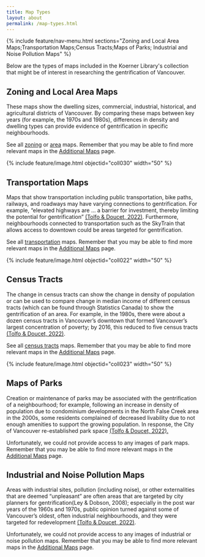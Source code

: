 ```yaml
---
title: Map Types
layout: about
permalink: /map-types.html
---
```


{% include feature/nav-menu.html sections="Zoning and Local Area Maps;Transportation Maps;Census Tracts;Maps of Parks; Industrial and Noise Pollution Maps" %}

Below are the types of maps included in the Koerner Library's collection that might be of interest in researching the gentrification of Vancouver. 


## Zoning and Local Area Maps
These maps show the dwelling sizes, commercial, industrial, historical, and agricultural districts of Vancouver. By comparing these maps between key years (for example, the 1970s and 1980s), differences in density and dwelling types can provide evidence of gentrification in specific neighbourhoods. 

See all [zoning](/development-of-vancouver-maps/browse.html#zoning) or [area](development-of-vancouver-maps/browse.html#local%20area) maps. Remember that you may be able to find more relevant maps in the [Additional Maps](/development-of-vancouver-maps/additional-maps.html) page.

{% include feature/image.html objectid="coll030" width="50" %}


## Transportation Maps
Maps that show transportation including public transportation, bike paths, railways, and roadways may have varying connections to gentrification. For example, “elevated highways are … a barrier for investment, thereby limiting the potential for gentrification” [(Tolfo & Doucet, 2022)](/development-of-vancouver-maps/citations.html). Furthermore, neighbourhoods connected to transportation such as the SkyTrain that allows access to downtown could be areas targeted for gentrification.

See all [transportation](/development-of-vancouver-maps/browse.html#transportation) maps. Remember that you may be able to find more relevant maps in the [Additional Maps](/development-of-vancouver-maps/additional-maps.html) page.

{% include feature/image.html objectid="coll022" width="50" %}

## Census Tracts
The change in census tracts can show the change in density of population or can be used to compare change in median income of different census tracts (which can be found through Statistics Canada) to show the gentrification of an area. For example, in the 1980s, there were about a dozen census tracts in Vancouver’s downtown that formed Vancouver’s largest concentration of poverty; by 2016, this reduced to five census tracts [(Tolfo & Doucet, 2022)](/development-of-vancouver-maps/citations.html).

See all [census tracts](/development-of-vancouver-maps/browse.html#census%20districts) maps. Remember that you may be able to find more relevant maps in the [Additional Maps](/development-of-vancouver-maps/additional-maps.html) page.

{% include feature/image.html objectid="coll023" width="50" %}


## Maps of Parks
Creation or maintenance of parks may be associated with the gentrification of a neighbourhood; for example, following an increase in density of population due to condominium developments in the North False Creek area in the 2000s, some residents complained of decreased livability due to not enough amenities to support the growing population. In response, the City of Vancouver re-established park space [(Tolfo & Doucet, 2022).](/development-of-vancouver-maps/citations.html)

Unfortunately, we could not provide access to any images of park maps. Remember that you may be able to find more relevant maps in the [Additional Maps](/development-of-vancouver-maps/additional-maps.html) page.


## Industrial and Noise Pollution Maps
Areas with industrial sites, pollution (including noise), or other externalities that are deemed “unpleasant” are often areas that are targeted by city planners for gentrification(Ley & Dobson, 2008); especially in the post war years of the 1960s and 1970s, public opinion turned against some of Vancouver’s oldest, often industrial neighbourhoods, and they were targeted for redevelopment [(Tolfo & Doucet, 2022)](/development-of-vancouver-maps/citations.html). 

Unfortunately, we could not provide access to any images of industrial or noise pollution maps. Remember that you may be able to find more relevant maps in the [Additional Maps](/development-of-vancouver-maps/additional-maps.html) page.